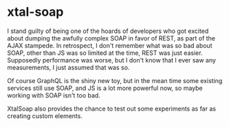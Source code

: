 # xtal-soap

I stand guilty of being one of the hoards of developers who got excited about dumping the awfully complex SOAP in favor of REST, as part of the AJAX stampede.  In retrospect, I don't remember what was so bad about SOAP, other than JS was so limited at the time, REST was just easier.  Supposedly performance was worse, but I don't know that I ever saw any measurements, I just assumed that was so.

Of course GraphQL is the shiny new toy, but in the mean time some existing services still use SOAP, and JS is a lot more powerful now, so maybe working with SOAP isn't too bad.

XtalSoap also provides the chance to test out some experiments as far as creating custom elements.

